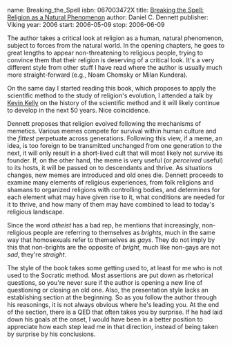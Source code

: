 name: Breaking_the_Spell
isbn: 067003472X
title: [Breaking the Spell: Religion as a Natural Phenomenon](http://amzn.com/067003472X)
author: Daniel C. Dennett
publisher: Viking
year: 2006
start: 2006-05-09
stop: 2006-06-09

The author takes a critical look at religion as a human, natural
phenomenon, subject to forces from the natural world.  In the
opening chapters, he goes to great lengths to appear
non-threatening to religious people, trying to convince them that
their religion is deserving of a critical look.  It's a very
different style from other stuff I have read where the author is
usually much more straight-forward (e.g., Noam Chomsky or Milan
Kundera).

On the same day I started reading this book, which proposes to
apply the scientific method to the study of religion's evolution, I
attended a talk by [Kevin Kelly](http://kk.org) on the
history of the scientific method and it will likely continue to
develop in the next 50 years.  Nice coincidence.

Dennett proposes that religion evolved following the mechanisms
of memetics.  Various memes compete for survival within human
culture and the _fittest_ perpetuate across generations.
Following this view, if a meme, an idea, is too foreign to be
transmitted unchanged from one generation to the next, it will only
result in a short-lived cult that will most likely not survive its
founder.  If, on the other hand, the meme is very useful (or
_perceived_ useful) to its hosts, it will be passed on to
descendants and thrive.  As situations changes, new memes are
introduced and old ones die.  Dennett proceeds to examine many
elements of religious experiences, from folk religions and shamans
to organized religions with controlling bodies, and determines for
each element what may have given rise to it, what conditions are
needed for it to thrive, and how many of them may have combined to
lead to today's religious landscape.

Since the word _atheist_ has a bad rep, he mentions that
increasingly, non-religious people are referring to themselves as
_brights_, much in the same way that homosexuals refer to
themselves as _gays_.  They do not imply by this that
non-brights are the opposite of _bright_, much like non-gays
are not _sad_, they're _straight_.

The style of the book takes some getting used to, at least for
me who is not used to the Socratic method.  Most assertions are put
down as rhetorical questions, so you're never sure if the author is
opening a new line of questioning or closing an old one.  Also, the
presentation style lacks an establishing section at the beginning.
So as you follow the author through his reasonings, it is not
always obvious where he's leading you.  At the end of the section,
there is a QED that often takes you by surprise.  If he had laid
down his goals at the onset, I would have been in a better position
to appreciate how each step lead me in that direction, instead of
being taken by surprise by his conclusions.
